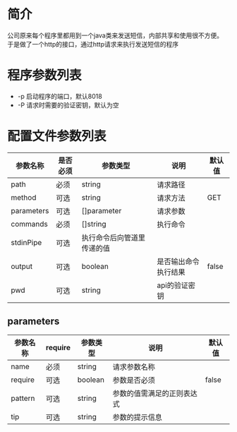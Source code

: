# 简介
公司原来每个程序里都用到一个java类来发送短信，内部共享和使用很不方便。
于是做了一个http的接口，通过http请求来执行发送短信的程序
# 程序参数列表
- -p 启动程序的端口，默认8018
- -P 请求时需要的验证密钥，默认为空
# 配置文件参数列表
|参数名称|是否必须|参数类型|说明|默认值|
|---|---|---|---|---|
|path|必须|string|请求路径||
|method|可选|string|请求方法|GET|
|parameters|可选|\[\]parameter|请求参数||
|commands|必须|\[\]string|执行命令||
|stdinPipe|可选|执行命令后向管道里传递的值||
|output|可选|boolean|是否输出命令执行结果|false|
|pwd|可选|string|api的验证密钥||
## parameters
|参数名称|require|参数类型|说明|默认值|
|---|---|---|---|---|
|name|必须|string|请求参数名称||
|require|可选|boolean|参数是否必须|false|
|pattern|可选|string|参数的值需满足的正则表达式||
|tip|可选|string|参数的提示信息||
